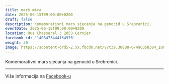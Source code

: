 ```yaml
---
title: marš mira
date: 2025-06-15T09:00:00+0200
draft: false
description: Komemorativni mars sjecanja na genocid u Srebrenici.
eventDate: 2025-06-15T09:00:00+0200
location: Rue Chasseral 3 2053 Cernier
facebook_id: '1403473444164976'
weight: 30
image: https://scontent-ord5-2.xx.fbcdn.net/v/t39.30808-6/496358384_1007574214836511_4806363768185633011_n.jpg?_nc_cat=102&ccb=1-7&_nc_sid=9e60e4&_nc_ohc=-pblkIu4onMQ7kNvwFuZb-1&_nc_oc=AdlZQqPvpRvOm_i7KTDPklNe9rZ3Oble0xzvnBtS75o6RDBVI-ocHRHurcpjzZQq_i8&_nc_zt=23&_nc_ht=scontent-ord5-2.xx&edm=ABTKTjYEAAAA&_nc_gid=zwfnKA0vn2Rj-yl_ElVOhg&oh=00_AfaNSu1Gz2Q_ZPd5BIQa7uYVTSQYErQGu4gaILqvqTzsEw&oe=68CD3F2E
---
```


Komemorativni mars sjecanja na genocid u Srebrenici.

---

Više informacija na [Facebook-u](https://facebook.com/events/1403473444164976)